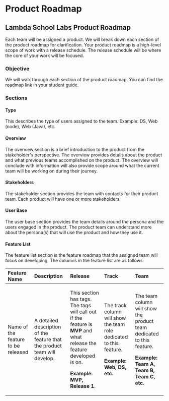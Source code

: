 # Product Roadmap

## Lambda School Labs Product Roadmap

Each team will be assigned a product.  We will break down each section of the product roadmap for clarification.  Your product roadmap is a high-level scope of work with a release schedule.  The release schedule will be where the core of your work will be focused.

### Objective

We will walk through each section of the product roadmap.  You can find the roadmap link in your student guide.

### Sections

#### Type

This describes the type of users assigned to the team.  Example: DS, Web \(node\), Web \(Java\), etc.

#### Overview

The overview section is a brief introduction to the product from the stakeholder's perspective.  The overview provides details about the product and what previous teams accomplished on the product.  The overview will conclude with information will also provide scope around what the current team will be working on during their journey.

#### Stakeholders

The stakeholder section provides the team with contacts for their product team.  Each product will have one or more stakeholders.  

#### User Base

The user base section provides the team details around the persona and the users engaged in the product.  The product team can understand more about the persona\(s\) that will use the product and how they use it.

#### Feature List

The feature list section is the feature roadmap that the assigned team will focus on developing.  The columns in the feature list are as follows:

<table>
  <thead>
    <tr>
      <th style="text-align:left">F<b>eature Name</b>
      </th>
      <th style="text-align:left"><b>Description</b>
      </th>
      <th style="text-align:left"><b>Release</b>
      </th>
      <th style="text-align:left"><b>Track</b>
      </th>
      <th style="text-align:left"><b>Team</b>
      </th>
    </tr>
  </thead>
  <tbody>
    <tr>
      <td style="text-align:left">Name of the feature to be released</td>
      <td style="text-align:left">A detailed description of the feature that the product team will develop.</td>
      <td
      style="text-align:left">
        <p>This section has tags. The tags will call out if the feature is <b>MVP </b>and
          what release the feature developed is on.</p>
        <p><b>Example:  MVP, Release 1</b>.</p>
        </td>
        <td style="text-align:left">
          <p>The track column will show the team role dedicated to this feature.</p>
          <p><b>Example: Web, DS, etc.</b>
          </p>
        </td>
        <td style="text-align:left">
          <p>The team column will show the product team dedicated to this feature.</p>
          <p><b>Example: Team A, Team B, Team C, etc. </b>
          </p>
        </td>
    </tr>
  </tbody>
</table>

